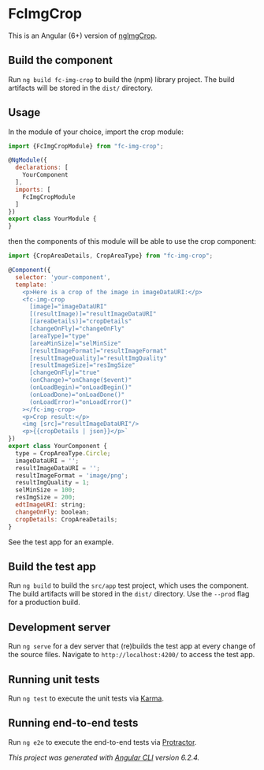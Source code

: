 # FcImgCrop

This is an Angular (6+) version of [ngImgCrop](https://github.com/famicity/ngImgCrop).

## Build the component

Run `ng build fc-img-crop` to build the (npm) library project. The build artifacts will be stored in the `dist/` directory.

## Usage

In the module of your choice, import the crop module:

```js
import {FcImgCropModule} from "fc-img-crop";

@NgModule({
  declarations: [
    YourComponent
  ],
  imports: [
    FcImgCropModule
  ]
})
export class YourModule {
}
```

then the components of this module will be able to use the crop component:

```js
import {CropAreaDetails, CropAreaType} from "fc-img-crop";

@Component({
  selector: 'your-component',
  template: `
    <p>Here is a crop of the image in imageDataURI:</p>
    <fc-img-crop
      [image]="imageDataURI"
      [(resultImage)]="resultImageDataURI"
      [(areaDetails)]="cropDetails"
      [changeOnFly]="changeOnFly"
      [areaType]="type"
      [areaMinSize]="selMinSize"
      [resultImageFormat]="resultImageFormat"
      [resultImageQuality]="resultImgQuality"
      [resultImageSize]="resImgSize"
      [changeOnFly]="true"
      (onChange)="onChange($event)"
      (onLoadBegin)="onLoadBegin()"
      (onLoadDone)="onLoadDone()"
      (onLoadError)="onLoadError()"
    ></fc-img-crop>
    <p>Crop result:</p>
    <img [src]="resultImageDataURI"/>
    <p>{{cropDetails | json}}</p>`
})
export class YourComponent {
  type = CropAreaType.Circle;
  imageDataURI = '';
  resultImageDataURI = '';
  resultImageFormat = 'image/png';
  resultImgQuality = 1;
  selMinSize = 100;
  resImgSize = 200;
  edtImageURI: string;
  changeOnFly: boolean;
  cropDetails: CropAreaDetails;
}
```

See the test app for an example.

## Build the test app

Run `ng build` to build the `src/app` test project, which uses the component. 
The build artifacts will be stored in the `dist/` directory. 
Use the `--prod` flag for a production build.

## Development server

Run `ng serve` for a dev server that (re)builds the test app at every change of the source files. 
Navigate to `http://localhost:4200/` to access the test app. 

## Running unit tests

Run `ng test` to execute the unit tests via [Karma](https://karma-runner.github.io).

## Running end-to-end tests

Run `ng e2e` to execute the end-to-end tests via [Protractor](http://www.protractortest.org/).

_This project was generated with [Angular CLI](https://github.com/angular/angular-cli) version 6.2.4._
